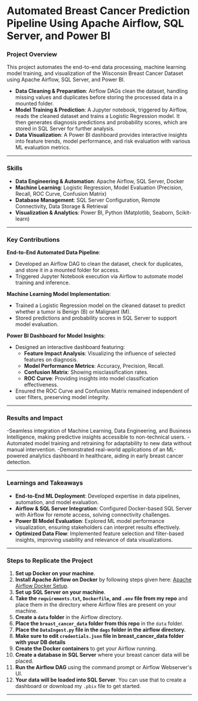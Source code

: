 # Automated Breast Cancer Prediction Pipeline Using Apache Airflow, SQL Server, and Power BI

### Project Overview
This project automates the end-to-end data processing, machine learning model training, and visualization of the Wisconsin Breast Cancer Dataset using Apache Airflow, SQL Server, and Power BI.

- **Data Cleaning & Preparation**: Airflow DAGs clean the dataset, handling missing values and duplicates before storing the processed data in a mounted folder.
- **Model Training & Prediction**: A Jupyter notebook, triggered by Airflow, reads the cleaned dataset and trains a Logistic Regression model. It then generates diagnosis predictions and probability scores, which are stored in SQL Server for further analysis.
- **Data Visualization**: A Power BI dashboard provides interactive insights into feature trends, model performance, and risk evaluation with various ML evaluation metrics.

---

### Skills
- **Data Engineering & Automation**: Apache Airflow, SQL Server, Docker
- **Machine Learning**: Logistic Regression, Model Evaluation (Precision, Recall, ROC Curve, Confusion Matrix)
- **Database Management**: SQL Server Configuration, Remote Connectivity, Data Storage & Retrieval
- **Visualization & Analytics**: Power BI, Python (Matplotlib, Seaborn, Scikit-learn)

---

### Key Contributions

**End-to-End Automated Data Pipeline**:
- Developed an Airflow DAG to clean the dataset, check for duplicates, and store it in a mounted folder for access.
- Triggered Jupyter Notebook execution via Airflow to automate model training and inference.

**Machine Learning Model Implementation**:
- Trained a Logistic Regression model on the cleaned dataset to predict whether a tumor is Benign (B) or Malignant (M).
- Stored predictions and probability scores in SQL Server to support model evaluation.

**Power BI Dashboard for Model Insights**:
- Designed an interactive dashboard featuring: 
  - **Feature Impact Analysis**: Visualizing the influence of selected features on diagnosis.
  - **Model Performance Metrics**: Accuracy, Precision, Recall.
  - **Confusion Matrix**: Showing misclassification rates.
  - **ROC Curve**: Providing insights into model classification effectiveness.
- Ensured the ROC Curve and Confusion Matrix remained independent of user filters, preserving model integrity.

---

### Results and Impact

-Seamless integration of Machine Learning, Data Engineering, and Business Intelligence, making predictive insights accessible to non-technical users.
-Automated model training and retraining for adaptability to new data without manual intervention.
-Demonstrated real-world applications of an ML-powered analytics dashboard in healthcare, aiding in early breast cancer detection.

---

### Learnings and Takeaways

- **End-to-End ML Deployment**: Developed expertise in data pipelines, automation, and model evaluation.
- **Airflow & SQL Server Integration**: Configured Docker-based SQL Server with Airflow for remote access, solving connectivity challenges.
- **Power BI Model Evaluation**: Explored ML model performance visualization, ensuring stakeholders can interpret results effectively.
- **Optimized Data Flow**: Implemented feature selection and filter-based insights, improving usability and relevance of data visualizations.

---

### Steps to Replicate the Project

1. **Set up Docker on your machine**.
2. **Install Apache Airflow on Docker** by following steps given here: [Apache Airflow Docker Setup](https://airflow.apache.org/docs/apache-airflow/stable/howto/docker-compose/index.html).
3. **Set up SQL Server on your machine**.
4. **Take the `requirements.txt`, `Dockerfile`, and `.env` file from my repo** and place them in the directory where Airflow files are present on your machine.
5. **Create a `data` folder** in the Airflow directory.
6. **Place the `breast_cancer_data` folder from this repo** in the `data` folder.
7. **Place the `DataIngest.py` file in the `dags` folder in the airflow directory.**
8. **Make sure to edit `credentials.json` file in breast_cancer_data folder with your DB details**
9. **Create the Docker containers** to get your Airflow running.
10. **Create a database in SQL Server** where your breast cancer data will be placed.
11. **Run the Airflow DAG** using the command prompt or Airflow Webserver's UI.
12. **Your data will be loaded into SQL Server**. You can use that to create a dashboard or download my `.pbix` file to get started.

---
